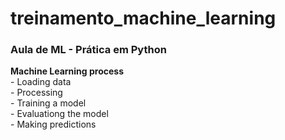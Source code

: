 # treinamento_machine_learning
<h3>Aula de ML - Prática em Python </h3>
<b>Machine Learning process</b> <br>
- Loading data <br>
- Processing <br> 
- Training a model <br> 
- Evaluationg the model <br> 
- Making predictions <br>
